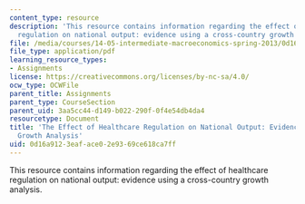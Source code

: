 ```yaml
---
content_type: resource
description: 'This resource contains information regarding the effect of healthcare
  regulation on national output: evidence using a cross-country growth analysis.'
file: /media/courses/14-05-intermediate-macroeconomics-spring-2013/0d16a9123eaface02e9369ce618ca7ff_MIT14_05S13_healthcare.pdf
file_type: application/pdf
learning_resource_types:
- Assignments
license: https://creativecommons.org/licenses/by-nc-sa/4.0/
ocw_type: OCWFile
parent_title: Assignments
parent_type: CourseSection
parent_uid: 3aa5cc44-d149-b022-290f-0f4e54db4da4
resourcetype: Document
title: 'The Effect of Healthcare Regulation on National Output: Evidence using a Cross-Country
  Growth Analysis'
uid: 0d16a912-3eaf-ace0-2e93-69ce618ca7ff
---
```

This resource contains information regarding the effect of healthcare regulation on national output: evidence using a cross-country growth analysis.